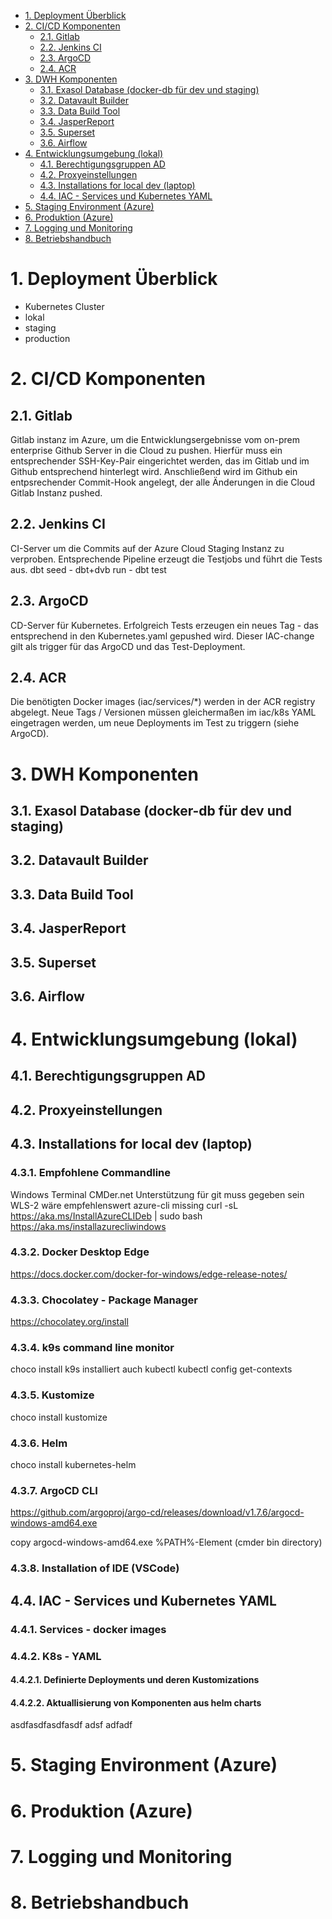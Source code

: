- [1. Deployment Überblick](#1-deployment-überblick)
- [2. CI/CD Komponenten](#2-cicd-komponenten)
  - [2.1. Gitlab](#21-gitlab)
  - [2.2. Jenkins CI](#22-jenkins-ci)
  - [2.3. ArgoCD](#23-argocd)
  - [2.4. ACR](#24-acr)
- [3. DWH Komponenten](#3-dwh-komponenten)
  - [3.1. Exasol Database (docker-db für dev und staging)](#31-exasol-database-docker-db-für-dev-und-staging)
  - [3.2. Datavault Builder](#32-datavault-builder)
  - [3.3. Data Build Tool](#33-data-build-tool)
  - [3.4. JasperReport](#34-jasperreport)
  - [3.5. Superset](#35-superset)
  - [3.6. Airflow](#36-airflow)
- [4. Entwicklungsumgebung (lokal)](#4-entwicklungsumgebung-lokal)
  - [4.1. Berechtigungsgruppen AD](#41-berechtigungsgruppen-ad)
  - [4.2. Proxyeinstellungen](#42-proxyeinstellungen)
  - [4.3. Installations for local dev (laptop)](#43-installations-for-local-dev-laptop)
  - [4.4. IAC - Services und Kubernetes YAML](#44-iac---services-und-kubernetes-yaml)
- [5. Staging Environment (Azure)](#5-staging-environment-azure)
- [6. Produktion (Azure)](#6-produktion-azure)
- [7. Logging und Monitoring](#7-logging-und-monitoring)
- [8. Betriebshandbuch](#8-betriebshandbuch)


# 1. Deployment Überblick

- Kubernetes Cluster
- lokal
- staging
- production

# 2. CI/CD Komponenten
## 2.1. Gitlab
Gitlab instanz im Azure, um die Entwicklungsergebnisse vom on-prem enterprise Github Server in die Cloud zu pushen.
Hierfür muss ein entsprechender SSH-Key-Pair eingerichtet werden, das im Gitlab und im Github entsprechend hinterlegt wird.
Anschließend wird im Github ein entpsrechender Commit-Hook angelegt, der alle Änderungen in die Cloud Gitlab Instanz pushed.

## 2.2. Jenkins CI
CI-Server um die Commits auf der Azure Cloud Staging Instanz zu verproben. Entsprechende Pipeline erzeugt die Testjobs und führt die Tests aus.
dbt seed - dbt+dvb run - dbt test

## 2.3. ArgoCD
CD-Server für Kubernetes. Erfolgreich Tests erzeugen ein neues Tag - das entsprechend in den Kubernetes.yaml gepushed wird. Dieser IAC-change gilt als trigger für das ArgoCD und das Test-Deployment.

## 2.4. ACR
Die benötigten Docker images (iac/services/*) werden in der ACR registry abgelegt. Neue Tags / Versionen müssen gleichermaßen im iac/k8s YAML eingetragen werden, um neue Deployments im Test zu triggern (siehe ArgoCD).

# 3. DWH Komponenten
## 3.1. Exasol Database (docker-db für dev und staging)
## 3.2. Datavault Builder
## 3.3. Data Build Tool
## 3.4. JasperReport
## 3.5. Superset
## 3.6. Airflow

# 4. Entwicklungsumgebung (lokal)

## 4.1. Berechtigungsgruppen AD

## 4.2. Proxyeinstellungen

## 4.3. Installations for local dev (laptop)
### 4.3.1. Empfohlene Commandline
Windows Terminal
CMDer.net
Unterstützung für git muss gegeben sein
WLS-2 wäre empfehlenswert
azure-cli missing
curl -sL https://aka.ms/InstallAzureCLIDeb | sudo bash
https://aka.ms/installazurecliwindows

### 4.3.2. Docker Desktop Edge
https://docs.docker.com/docker-for-windows/edge-release-notes/

### 4.3.3. Chocolatey - Package Manager
https://chocolatey.org/install

### 4.3.4. k9s command line monitor
choco install k9s
installiert auch kubectl
kubectl config get-contexts

### 4.3.5. Kustomize
choco install kustomize

### 4.3.6. Helm
choco install kubernetes-helm

### 4.3.7. ArgoCD CLI
https://github.com/argoproj/argo-cd/releases/download/v1.7.6/argocd-windows-amd64.exe

copy argocd-windows-amd64.exe %PATH%-Element (cmder bin directory)

### 4.3.8. Installation of IDE (VSCode)

## 4.4. IAC - Services und Kubernetes YAML
### 4.4.1. Services - docker images
### 4.4.2. K8s - YAML
#### 4.4.2.1. Definierte Deployments und deren Kustomizations
#### 4.4.2.2. Aktuallisierung von Komponenten aus helm charts
asdfasdfasdfasdf
adsf
adfadf
# 5. Staging Environment (Azure)


# 6. Produktion (Azure)

# 7. Logging und Monitoring

# 8. Betriebshandbuch
